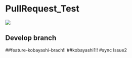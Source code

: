 # PullRequest_Test
![](https://img.shields.io/badge/version-1.0.0-990000.svg)

## Develop branch


##feature-kobayashi-brach!!
##kobayashi1!!
#sync Issue2
